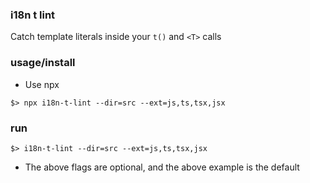 ### i18n t lint

Catch template literals inside your `t()` and `<T>` calls

### usage/install

- Use npx

`$> npx i18n-t-lint --dir=src --ext=js,ts,tsx,jsx`

### run

`$> i18n-t-lint --dir=src --ext=js,ts,tsx,jsx`

- The above flags are optional, and the above example is the default

